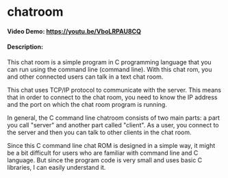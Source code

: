 # chatroom

#### Video Demo:  <https://youtu.be/VboLRPAU8CQ>

#### Description:

This chat room is a simple program in C programming language that you can run using the command line (command line). With this chat rom, you and other connected users can talk in a text chat room.

This chat uses TCP/IP protocol to communicate with the server. This means that in order to connect to the chat room, you need to know the IP address and the port on which the chat room program is running.

In general, the C command line chatroom consists of two main parts: a part you call "server" and another part called "client". As a user, you connect to the server and then you can talk to other clients in the chat room.

Since this C command line chat ROM is designed in a simple way, it might be a bit difficult for users who are familiar with command line and C language. But since the program code is very small and uses basic C libraries, I can easily understand it.

